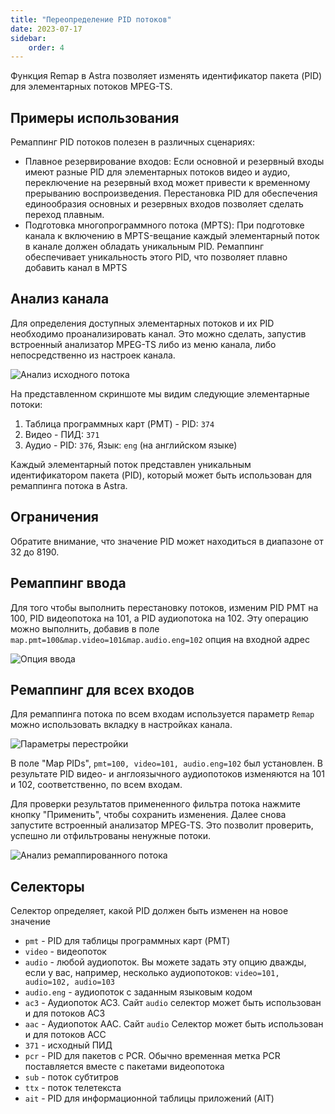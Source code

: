 ```yaml
---
title: "Переопределение PID потоков"
date: 2023-07-17
sidebar:
    order: 4
---
```


Функция Remap в Astra позволяет изменять идентификатор пакета (PID) для элементарных потоков MPEG-TS.

## Примеры использования[](/ru/astra/processing/mpegts/remap#use-cases)

Ремаппинг PID потоков полезен в различных сценариях:

- Плавное резервирование входов: Если основной и резервный входы имеют разные PID для элементарных потоков видео и аудио, переключение на резервный вход может привести к временному прерыванию воспроизведения. Перестановка PID для обеспечения единообразия основных и резервных входов позволяет сделать переход плавным.
- Подготовка многопрограммного потока (MPTS): При подготовке канала к включению в MPTS-вещание каждый элементарный поток в канале должен обладать уникальным PID. Ремаппинг обеспечивает уникальность этого PID, что позволяет плавно добавить канал в MPTS

## Анализ канала[](/ru/astra/processing/mpegts/remap#analyze-channel)

Для определения доступных элементарных потоков и их PID необходимо проанализировать канал. Это можно сделать, запустив встроенный анализатор MPEG-TS либо из меню канала, либо непосредственно из настроек канала.

![Анализ исходного потока](https://cdn.cesbo.com/help/astra/processing/utilities/remap/analyze-original.png)

На представленном скриншоте мы видим следующие элементарные потоки:

1. Таблица программных карт (PMT) - PID: `374`
2. Видео - ПИД: `371`
3. Аудио - PID: `376`, Язык: `eng` (на английском языке)

Каждый элементарный поток представлен уникальным идентификатором пакета (PID), который может быть использован для ремаппинга потока в Astra.

## Ограничения[](/ru/astra/processing/mpegts/remap#limitations)

Обратите внимание, что значение PID может находиться в диапазоне от 32 до 8190.

## Ремаппинг ввода[](/ru/astra/processing/mpegts/remap#input-remapping)

Для того чтобы выполнить перестановку потоков, изменим PID PMT на 100, PID видеопотока на 101, а PID аудиопотока на 102. Эту операцию можно выполнить, добавив в поле `map.pmt=100&map.video=101&map.audio.eng=102` опция на входной адрес

![Опция ввода](https://cdn.cesbo.com/help/astra/processing/utilities/remap/input-options.png)

## Ремаппинг для всех входов[](/ru/astra/processing/mpegts/remap#remapping-for-all-inputs)

Для ремаппинга потока по всем входам используется параметр `Remap` можно использовать вкладку в настройках канала.

![Параметры перестройки](https://cdn.cesbo.com/help/astra/processing/utilities/remap/remap-options.png)

В поле "Map PIDs", `pmt=100, video=101, audio.eng=102` был установлен. В результате PID видео- и англоязычного аудиопотоков изменяются на 101 и 102, соответственно, по всем входам.

Для проверки результатов примененного фильтра потока нажмите кнопку "Применить", чтобы сохранить изменения. Далее снова запустите встроенный анализатор MPEG-TS. Это позволит проверить, успешно ли отфильтрованы ненужные потоки.

![Анализ ремаппированного потока](https://cdn.cesbo.com/help/astra/processing/utilities/remap/analyze-remapped.png)

## Селекторы[](/ru/astra/processing/mpegts/remap#selectors)

Селектор определяет, какой PID должен быть изменен на новое значение

- `pmt` - PID для таблицы программных карт (PMT)
- `video` - видеопоток
- `audio` - любой аудиопоток. Вы можете задать эту опцию дважды, если у вас, например, несколько аудиопотоков: `video=101, audio=102, audio=103`
- `audio.eng` - аудиопоток с заданным языковым кодом
- `ac3` - Аудиопоток AC3. Сайт `audio` селектор может быть использован и для потоков AC3
- `aac` - Аудиопоток AAC. Сайт `audio` Селектор может быть использован и для потоков ACC
- `371` - исходный ПИД
- `pcr` - PID для пакетов с PCR. Обычно временная метка PCR поставляется вместе с пакетами видеопотока
- `sub` - поток субтитров
- `ttx` - поток телетекста
- `ait` - PID для информационной таблицы приложений (AIT)
